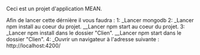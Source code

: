 Ceci est un projet d'application MEAN. 

Afin de lancer cette dérnière il vous faudra : 
1:
_Lancer mongodb 
2:
_Lancer npm install au coeur du projet.
__Lancer npm start au coeur du projet.
3:
_Lancer npm install dans le dossier "Clien".
__Lancer npm start dans le dossier "Clien". 
4: 
_Ouvrir un navigateur à l'adresse suivante : http://localhost:4200/